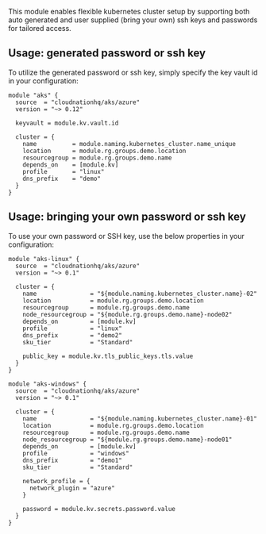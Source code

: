 This module enables flexible kubernetes cluster setup by supporting both auto generated and user supplied (bring your own) ssh keys and passwords for tailored access.

## Usage: generated password or ssh key

To utilize the generated password or ssh key, simply specify the key vault id in your configuration:

```hcl
module "aks" {
  source  = "cloudnationhq/aks/azure"
  version = "~> 0.12"

  keyvault = module.kv.vault.id

  cluster = {
    name          = module.naming.kubernetes_cluster.name_unique
    location      = module.rg.groups.demo.location
    resourcegroup = module.rg.groups.demo.name
    depends_on    = [module.kv]
    profile       = "linux"
    dns_prefix    = "demo"
  }
}
```

## Usage: bringing your own password or ssh key

To use your own password or SSH key, use the below properties in your configuration:

```hcl
module "aks-linux" {
  source  = "cloudnationhq/aks/azure"
  version = "~> 0.1"

  cluster = {
    name               = "${module.naming.kubernetes_cluster.name}-02"
    location           = module.rg.groups.demo.location
    resourcegroup      = module.rg.groups.demo.name
    node_resourcegroup = "${module.rg.groups.demo.name}-node02"
    depends_on         = [module.kv]
    profile            = "linux"
    dns_prefix         = "demo2"
    sku_tier           = "Standard"

    public_key = module.kv.tls_public_keys.tls.value
  }
}
```

```hcl
module "aks-windows" {
  source  = "cloudnationhq/aks/azure"
  version = "~> 0.1"

  cluster = {
    name               = "${module.naming.kubernetes_cluster.name}-01"
    location           = module.rg.groups.demo.location
    resourcegroup      = module.rg.groups.demo.name
    node_resourcegroup = "${module.rg.groups.demo.name}-node01"
    depends_on         = [module.kv]
    profile            = "windows"
    dns_prefix         = "demo1"
    sku_tier           = "Standard"

    network_profile = {
      network_plugin = "azure"
    }

    password = module.kv.secrets.password.value
  }
}
```
